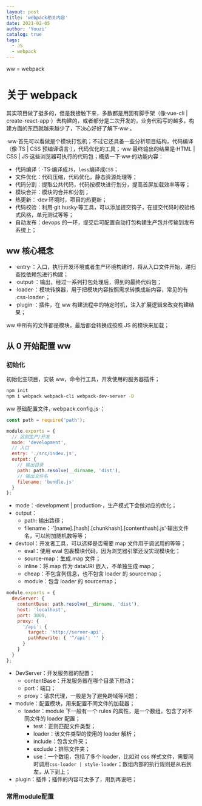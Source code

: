 ```yaml
---
layout: post
title: 'webpack相关内容'
date: 2021-02-05
author: 'Youzi'
catalog: true
tags:
  - JS
  - webpack
---
```


ww = webpack

# 关于 webpack

其实项目做了挺多的，但是我接触下来，多数都是用固有脚手架（像·vue-cli | create-react-app·）去构建的，或者部分是二次开发的，业务代码写的越多，构建方面的东西就越来越少了，下决心好好了解下·ww·。

·ww·首先可以看做是个模块打包机；不过它还具备一些分析项目结构，代码编译（像·TS | CSS 预编译语言·），代码优化的工具；·ww·最终输出的结果是·HTML | CSS | JS·这些浏览器可执行的代码包；概括一下·ww·的功能内容：

- 代码编译：·TS·编译成`JS`，`less`编译成`CSS`；
- 文件优化：代码压缩，代码优化，静态资源处理等；
- 代码分割：提取公共代码，代码按模块进行划分，提高首屏加载效率等等；
- 模块合并：模块的合并和分割；
- 热更新：·dev·环境时，项目的热更新；
- 代码校验：利用·git husky·等工具，可以添加提交钩子，在提交代码时校验格式风格，单元测试等等；
- 自动发布：devops 的一环，提交后可配置自动打包构建生产包并传输到发布系统上；

## ww 核心概念

- ·entry·：入口，执行开发环境或者生产环境构建时，将从入口文件开始，递归查找依赖包进行构建；
- ·output·：输出，经过一系列打包处理后，得到的最终代码包；
- ·loader·：模块转换器，用于把模块内容按照需求转换成新内容，常见的有·css-loader·；
- ·plugin·：插件，在 ww 构建流程中的特定时机，注入扩展逻辑来改变构建结果；

ww 中所有的文件都是模块，最后都会转换成按照 JS 的模块来加载；

## 从 0 开始配置 ww

### 初始化

初始化空项目，安装 ww，命令行工具，开发使用的服务器插件；

```bash
npm init
npm i webpack webpack-cli webpack-dev-server -D
```

ww 基础配置文件，·webpack.config.js·；

```javascript
const path = require('path');

module.exports = {
  // 区别生产/开发
  mode: 'development',
  // 入口
  entry: './src/index.js',
  output: {
    // 输出目录
    path: path.resolve(__dirname, 'dist'),
    // 输出文件名
    filename: 'bundle.js'
  }
};
```

- mode：·development | production·，生产模式下会做对应的优化；
- output：
  - path: 输出路径；
  - filename：·'[name].[hash].[chunkhash].[contenthash].js'·输出文件名，可以附加随机数等等；
- devtool：开发者工具，可以选择是否需要 map 文件用于调试用的等等；
  - eval：使用 eval 包裹模块代码，因为浏览器引擎还没实现模块化；
  - source-map：生成.map 文件；
  - inline：将.map 作为 dataURI 嵌入，不单独生成 map；
  - cheap：不包含列信息，也不包含 loader 的 sourcemap；
  - module：包含 loader 的 sourcemap；

```javascript
module.exports = {
  devServer: {
    contentBase: path.resolve(__dirname, 'dist'),
    host: 'localhost',
    port: 3000,
    proxy: {
      '/api': {
        target: 'http://server-api',
        pathRewrite: { '^/api': '' }
      }
    }
  }
};
```

- DevServer：开发服务器的配置；
  - contentBase：开发服务器在哪个目录下启动；
  - port：端口；
  - proxy：请求代理，一般是为了避免跨域等问题；
- module：配置模块，用来配置不同文件的加载器；
  - loader：module 下一般有一个 rules 的属性，是一个数组，包含了对不同文件的 loader 配置；
    - test：正则匹配文件类型；
    - loader：该文件类型的使用的 loader 解析；
    - include：包含文件夹；
    - exclude：排除文件夹；
    - use：一个数组，包括了多个 loader，比如对 css 样式文件，需要同时调用`css-loader | style-loader`；数组内部的执行规则是从右到左，从下到上；
- plugin：插件；插件的内容可太多了，用到再说吧；

### 常用module配置


